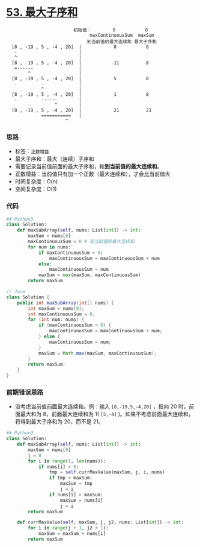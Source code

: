 # [ 53. 最大子序和](https://leetcode-cn.com/problems/maximum-subarray/)

<!--![](https://deppwang.oss-cn-beijing.aliyuncs.com/blog/2020-02-19-143456.jpg)-->

```
                         初始值：        0           8
                               maxContinuousSum  maxSum
                              到当前值的最大连续和 最大子序和
  [8 , -19 , 5 , -4 , 20]  |            8           8
   -                       |
   ^                       |
  [8 , -19 , 5 , -4 , 20]  |           -11          8
   =------                 |
        ^                  |
  [8 , -19 , 5 , -4 , 20]  |            5           8
   -         -             |
             ^             |
  [8 , -19 , 5 , -4 , 20]  |            1           8
   -         ------        |
                  ^        |
  [8 , -19 , 5 , -4 , 20]  |            21          21
             ===========   |       
                      ^
```

### 思路

- 标签：`正数增益`
- 最大子序和：最大（连续）子序和
- 需要记录当前值前面的最大子序和，和**到当前值的最大连续和**。
- 正数增益：当前值只有加一个正数（最大连续和），才会比当前值大
- 时间复杂度：O(n)
- 空间复杂度：O(1)

### 代码

```python
## Python3
class Solution:
    def maxSubArray(self, nums: List[int]) -> int:
        maxSum = nums[0]
        maxContinuousSum = 0 # 到当前值的最大连续和
        for num in nums:
            if maxContinuousSum > 0:
                maxContinuousSum = maxContinuousSum + num
            else:
                maxContinuousSum = num
            maxSum = max(maxSum, maxContinuousSum)
        return maxSum
```

``` Java
// Java
class Solution {
    public int maxSubArray(int[] nums) {
        int maxSum = nums[0];
        int maxContinuousSum = 0;
        for (int num: nums) {
            if (maxContinuousSum > 0) {
                maxContinuousSum = maxContinuousSum + num;
            } else {
                maxContinuousSum = num;
            }
            maxSum = Math.max(maxSum, maxContinuousSum);
        }
        return maxSum;
    }
}
```

### 前期错误思路

- 没考虑当前值前面最大连续和。例：输入 `[8,-19,5,-4,20]` ，指向 20 时，前面最大和为 8，前面最大连续和为 1( `[5,-4]` )。如果不考虑前面最大连续和，将得到最大子序和为 20，而不是 21。

```python
## Python3
class Solution:
    def maxSubArray(self, nums: List[int]) -> int:
        maxSum = nums[0]
        j = 0
        for i in range(1, len(nums)):
            if nums[i] > 0:
                tmp = self.currMaxValue(maxSum, j, i, nums)
                if tmp > maxSum:
                    maxSum = tmp
                    j = i
                if nums[i] > maxSum:
                    maxSum = nums[i]
                    j = i
        return maxSum

    def currMaxValue(self, maxSum, j, j2, nums: List[int]) -> int:
        for i in range(j + 1, j2 + 1):
            maxSum = maxSum + nums[i]
        return maxSum
```

